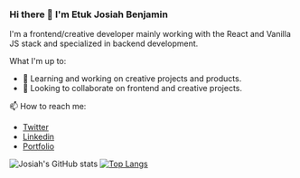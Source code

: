 ### Hi there 👋 I'm Etuk Josiah Benjamin
I'm a frontend/creative developer mainly working with the React and Vanilla JS stack and specialized in backend development.

What I'm up to:
- 🌱 Learning and working on creative projects and products.
- 👯 Looking to collaborate on frontend and creative projects.

📫 How to reach me: 
- [Twitter](https://twitter.com/JoBenEtuk)
- [Linkedin](https://www.linkedin.com/in/josiah-etuk-8a54a61ba/)
- [Portfolio](https://www.jobenetuk.dev/)

![Josiah's GitHub stats](https://github-readme-stats.vercel.app/api?username=JoBenEtuk&show_icons=true&theme=gruvbox&count_private=true&hide=issues)
[![Top Langs](https://github-readme-stats.vercel.app/api/top-langs/?username=JoBenEtuk&theme=gruvbox&langs_count=8&layout=compact)](https://github.com/JoBenEtuk/github-readme-stats)
